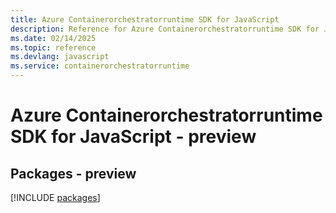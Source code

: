 ```yaml
---
title: Azure Containerorchestratorruntime SDK for JavaScript
description: Reference for Azure Containerorchestratorruntime SDK for JavaScript
ms.date: 02/14/2025
ms.topic: reference
ms.devlang: javascript
ms.service: containerorchestratorruntime
---
```

# Azure Containerorchestratorruntime SDK for JavaScript - preview
## Packages - preview
[!INCLUDE [packages](containerorchestratorruntime-index.md)]